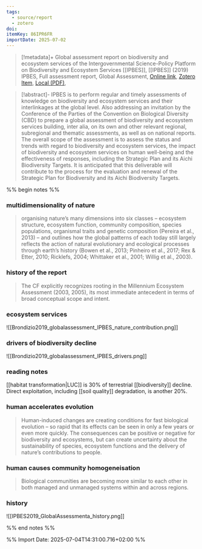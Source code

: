 ```yaml
---
tags:
  - source/report
  - zotero
doi: 
itemKey: 86IPR6FR
importDate: 2025-07-02
---
```

>[!metadata]+
> Global assessment report on biodiversity and ecosystem services of the Intergovernmental Science-Policy Platform on Biodiversity and Ecosystem Services
> [[IPBES]], 
> [[IPBES]] (2019)
> IPBES, Full assessment report, Global Assessment, 
> [Online link](https://zenodo.org/records/6417333), [Zotero Item](zotero://select/library/items/86IPR6FR), [Local (PDF)](file://C:/Users/aburg/Documents/references/zotero/storage/JPZRPQQU/IPBES2019_GlobalAssessmenta.pdf), 

>[!abstract]-
>IPBES is to perform regular and timely assessments of knowledge on biodiversity and ecosystem services and their interlinkages at the global level. Also addressing an invitation by the Conference of the Parties of the Convention on Biological Diversity (CBD) to prepare a global assessment of biodiversity and ecosystem services building, inter alia, on its own and other relevant regional, subregional and thematic assessments, as well as on national reports. The overall scope of the assessment is to assess the status and trends with regard to biodiversity and ecosystem services, the impact of biodiversity and ecosystem services on human well-being and the effectiveness of responses, including the Strategic Plan and its Aichi Biodiversity Targets. It is anticipated that this deliverable will contribute to the process for the evaluation and renewal of the Strategic Plan for Biodiversity and its Aichi Biodiversity Targets.

%% begin notes %%
### multidimensionality of nature
>organising nature’s many dimensions into six classes – ecosystem structure, ecosystem function, community composition, species populations, organismal traits and genetic composition (Pereira et al., 2013) – and outlines how the global patterns of each today still largely reflects the action of natural evolutionary and ecological processes through earth’s history (Bowen et al., 2013; Pinheiro et al., 2017; Rex & Etter, 2010; Ricklefs, 2004; Whittaker et al., 2001; Willig et al., 2003).
### history of the report
> The CF explicitly recognizes rooting in the Millennium Ecosystem Assessment (2003, 2005), its most immediate antecedent in terms of broad conceptual scope and intent.
### ecosystem services
![[Brondizio2019_globalassessment_IPBES_nature_contribution.png]]
### drivers of biodiversity decline
![[Brondizio2019_globalassessment_IPBES_drivers.png]]
### reading notes
[[habitat transformation|LUC]] is 30% of terrestrial [[biodiversity]] decline.
Direct exploitation, including [[soil quality]] degradation, is another 20%.

### human accelerates evolution
>Human-induced changes are creating conditions for fast biological evolution – so rapid that its effects can be seen in only a few years or even more quickly. The consequences can be positive or negative for biodiversity and ecosystems, but can create uncertainty about the sustainability of species, ecosystem functions and the delivery of nature’s contributions to people.
### human causes community homogeneisation
>Biological communities are becoming more similar to each other in both managed and unmanaged systems within and across regions.

### history
![[IPBES2019_GlobalAssessmenta_history.png]]

%% end notes %%

%% Import Date: 2025-07-04T14:31:00.716+02:00 %%
